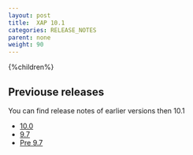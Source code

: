 ```yaml
---
layout: post
title:  XAP 10.1
categories: RELEASE_NOTES
parent: none
weight: 90
---
```





{%children%}


## Previouse releases

You can find release notes of earlier versions then 10.1



- [10.0](/xap100.html)
- [9.7](/xap97.html)
- [Pre 9.7](http://wiki.gigaspaces.com/wiki/display/RN/GigaSpaces+Release+Notes)

